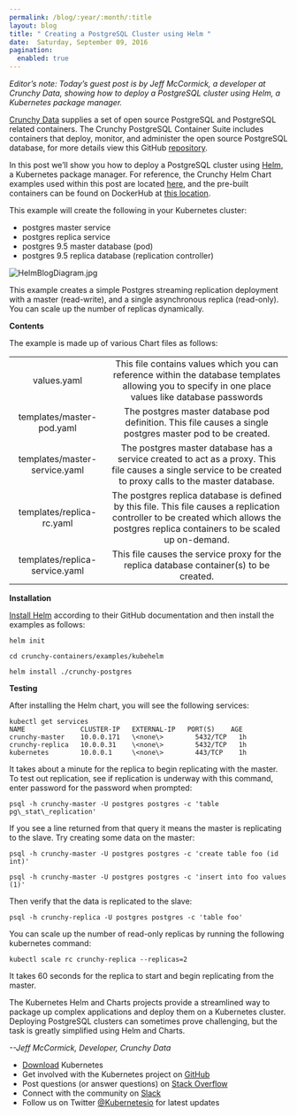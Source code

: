 ```yaml
---
permalink: /blog/:year/:month/:title
layout: blog
title: " Creating a PostgreSQL Cluster using Helm "
date:  Saturday, September 09, 2016
pagination:
  enabled: true
---
```

_Editor’s note: Today’s guest post is by Jeff McCormick, a developer at Crunchy Data, showing how to deploy a PostgreSQL cluster using Helm, a Kubernetes package manager._  

[Crunchy Data](http://www.crunchydata.com/) supplies a set of open source PostgreSQL and PostgreSQL related containers. The Crunchy PostgreSQL Container Suite includes containers that deploy, monitor, and administer the open source PostgreSQL database, for more details view this GitHub [repository](https://github.com/crunchydata/crunchy-containers).   

In this post we’ll show you how to deploy a PostgreSQL cluster using [Helm](https://github.com/kubernetes/helm), a Kubernetes package manager. For reference, the Crunchy Helm Chart examples used within this post are located [here](https://github.com/CrunchyData/crunchy-containers/tree/master/examples/kubehelm/crunchy-postgres), and the pre-built containers can be found on DockerHub at [this location](https://hub.docker.com/u/crunchydata/dashboard/).   

This example will create the following in your Kubernetes cluster:  

- postgres master service
- postgres replica service
- postgres 9.5 master database (pod)
- postgres 9.5 replica database (replication controller)




 ![HelmBlogDiagram.jpg](https://lh5.googleusercontent.com/Ff3vRGv3RHsrbAvJUFpVTehohw-OI2AeFmeVSVrdJuU0mjx3lKTa07YlaB_a7rW65rfAdupyeSqOT2DyxnSJ6_y4sXY5DhW14qM-vkxRo32969VZEpUNrZ3hIFdwJ9T04Ev6w2to)



This example creates a simple Postgres streaming replication deployment with a master (read-write), and a single asynchronous replica (read-only). You can scale up the number of replicas dynamically.



**Contents**



The example is made up of various Chart files as follows:


|  |  |
| :------------: | :------------: |
|values.yaml |This file contains values which you can reference within the database templates allowing you to specify in one place values like database passwords|
|templates/master-pod.yaml|The postgres master database pod definition.  This file causes a single postgres master pod to be created.
|templates/master-service.yaml|The postgres master database has a service created to act as a proxy.  This file causes a single service to be created to proxy calls to the master database.
|templates/replica-rc.yaml| The postgres replica database is defined by this file.  This file causes a replication controller to be created which allows the postgres replica containers to be scaled up on-demand.|
|templates/replica-service.yaml|This file causes the service proxy for the replica database container(s) to be created.|




**Installation**



[Install Helm](https://github.com/kubernetes/helm#install) according to their GitHub documentation and then install the examples as follows:




```
helm init

cd crunchy-containers/examples/kubehelm

helm install ./crunchy-postgres
 ```



**Testing**



After installing the Helm chart, you will see the following services:



```
kubectl get services  
NAME              CLUSTER-IP   EXTERNAL-IP   PORT(S)    AGE  
crunchy-master    10.0.0.171   \<none\>        5432/TCP   1h  
crunchy-replica   10.0.0.31    \<none\>        5432/TCP   1h  
kubernetes        10.0.0.1     \<none\>        443/TCP    1h
 ```



It takes about a minute for the replica to begin replicating with the master. To test out replication, see if replication is underway with this command, enter password for the password when prompted:



```
psql -h crunchy-master -U postgres postgres -c 'table pg\_stat\_replication'
 ```



If you see a line returned from that query it means the master is replicating to the slave. Try creating some data on the master:




```
psql -h crunchy-master -U postgres postgres -c 'create table foo (id int)'

psql -h crunchy-master -U postgres postgres -c 'insert into foo values (1)'
 ```




Then verify that the data is replicated to the slave:




```
psql -h crunchy-replica -U postgres postgres -c 'table foo'
 ```



You can scale up the number of read-only replicas by running the following kubernetes command:



```
kubectl scale rc crunchy-replica --replicas=2
 ```


It takes 60 seconds for the replica to start and begin replicating from the master.  



The Kubernetes Helm and Charts projects provide a streamlined way to package up complex applications and deploy them on a Kubernetes cluster.  Deploying PostgreSQL clusters can sometimes prove challenging, but the task is greatly simplified using Helm and Charts.



_--Jeff McCormick, Developer, Crunchy Data_



- [Download](http://get.k8s.io/) Kubernetes
- Get involved with the Kubernetes project on [GitHub](https://github.com/kubernetes/kubernetes)
- Post questions (or answer questions) on [Stack Overflow](http://stackoverflow.com/questions/tagged/kubernetes)
- Connect with the community on [Slack](http://slack.k8s.io/)
- Follow us on Twitter [@Kubernetesio](https://twitter.com/kubernetesio) for latest updates
